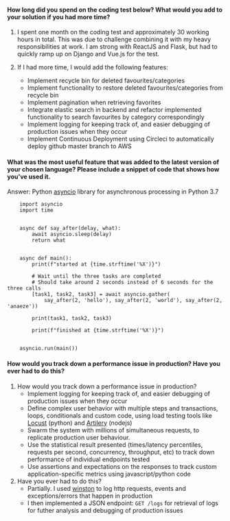 #### How long did you spend on the coding test below? What would you add to your solution if you had more time?

1. I spent one month on the coding test and approximately 30 working hours in total. This was due to challenge combining it with my heavy responsibilities at work. I am strong with ReactJS and Flask, but had to quickly ramp up on Django and Vue.js for the test.

2. If I had more time, I would add the following features:
    - Implement recycle bin for deleted favourites/categories
    - Implement functionality to restore deleted favourites/categories from recycle bin
    - Implement pagination when retrieving favorites
    - Integrate elastic search in backend and refactor implemented functionality to search favourites by category correspondingly
    - Implement logging for keeping track of, and easier debugging of production issues when they occur
    - Implement Continuous Deployment using Circleci to automatically deploy github master branch to AWS

#### What was the most useful feature that was added to the latest version of your chosen language? Please include a snippet of code that shows how you've used it.
Answer: Python [asyncio](https://docs.python.org/3/library/asyncio.html) library for asynchronous processing in Python 3.7
```
    import asyncio
    import time


    async def say_after(delay, what):
        await asyncio.sleep(delay)
        return what


    async def main():
        print(f"started at {time.strftime('%X')}")

        # Wait until the three tasks are completed
        # Should take around 2 seconds instead of 6 seconds for the three calls
        [task1, task2, task3] = await asyncio.gather(
            say_after(2, 'hello'), say_after(2, 'world'), say_after(2, 'anaeze'))

        print(task1, task2, task3)
        
        print(f"finished at {time.strftime('%X')}")


    asyncio.run(main())

```

#### How would you track down a performance issue in production? Have you ever had to do this?
1. How would you track down a performance issue in production?
    - Implement logging for keeping track of, and easier debugging of production issues when they occur
    - Define complex user behavior with multiple steps and transactions, loops, conditionals and custom code, using load testing tools like [Locust](https://locust.io/) (python) and [Artilery](https://artillery.io/) (nodejs)
    - Swarm the system with millions of simultaneous requests, to replicate production user behaviour.
    - Use the statistical result presented (times/latency percentiles, requests per second, concurrency, throughput, etc) to track down performance of individual endpoints tested
    - Use assertions and expectations on the responses to track custom application-specific metrics using javascript/python code
2. Have you ever had to do this?
    - Partially. I used [winston](https://www.npmjs.com/package/winston) to log http requests, events and exceptions/errors that happen in production
    - I then implemented a JSON endpoint: `GET /logs` for retrieval of logs for futher analysis and debugging of production issues